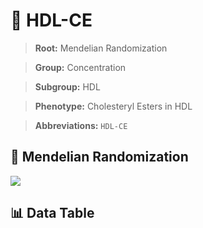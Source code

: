 # 🧪 HDL-CE

> **Root:** Mendelian Randomization

> **Group:** Concentration  

> **Subgroup:** HDL

> **Phenotype:** Cholesteryl Esters in HDL  

> **Abbreviations:** `HDL-CE`

## 🧬 Mendelian Randomization  

<img src="/MR/Figures/Inverse/HDLhengxianCE.png"/>


## 📊 Data Table


<CsvTableMRI src="/MR/Data/Inverse/HDLhengxianCE.csv"/>
